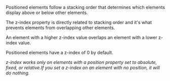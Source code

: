 Positioned elements follow a stacking order that determines which elements display above or below other elements. 

The z-index property is directly related to stacking order and it's what prevents elements from overlapping other elements.

An element with a higher z-index value overlaps an element with a lower z-index value.

Positioned elements have a z-index of 0 by default.

*z-index works only on elements with a position property set to absolute, fixed, or relative.If you set a z-index on an element with no position, it will do nothing.*



